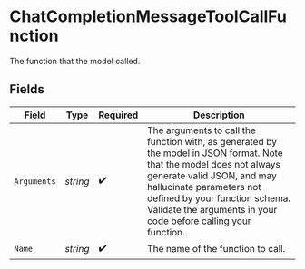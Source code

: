 # ChatCompletionMessageToolCallFunction

The function that the model called.


## Fields

| Field                                                                                                                                                                                                                                                                             | Type                                                                                                                                                                                                                                                                              | Required                                                                                                                                                                                                                                                                          | Description                                                                                                                                                                                                                                                                       |
| --------------------------------------------------------------------------------------------------------------------------------------------------------------------------------------------------------------------------------------------------------------------------------- | --------------------------------------------------------------------------------------------------------------------------------------------------------------------------------------------------------------------------------------------------------------------------------- | --------------------------------------------------------------------------------------------------------------------------------------------------------------------------------------------------------------------------------------------------------------------------------- | --------------------------------------------------------------------------------------------------------------------------------------------------------------------------------------------------------------------------------------------------------------------------------- |
| `Arguments`                                                                                                                                                                                                                                                                       | *string*                                                                                                                                                                                                                                                                          | :heavy_check_mark:                                                                                                                                                                                                                                                                | The arguments to call the function with, as generated by the model in JSON format. Note that the model does not always generate valid JSON, and may hallucinate parameters not defined by your function schema. Validate the arguments in your code before calling your function. |
| `Name`                                                                                                                                                                                                                                                                            | *string*                                                                                                                                                                                                                                                                          | :heavy_check_mark:                                                                                                                                                                                                                                                                | The name of the function to call.                                                                                                                                                                                                                                                 |